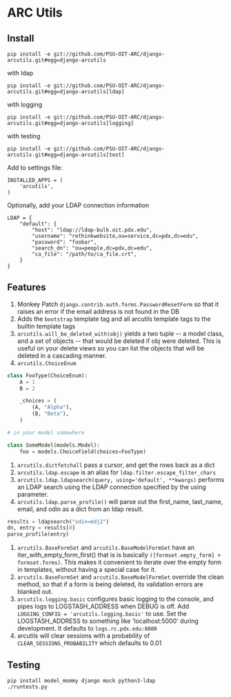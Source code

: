 # ARC Utils

## Install

    pip install -e git://github.com/PSU-OIT-ARC/django-arcutils.git#egg=django-arcutils

with ldap

    pip install -e git://github.com/PSU-OIT-ARC/django-arcutils.git#egg=django-arcutils[ldap]

with logging

    pip install -e git://github.com/PSU-OIT-ARC/django-arcutils.git#egg=django-arcutils[logging]

with testing

    pip install -e git://github.com/PSU-OIT-ARC/django-arcutils.git#egg=django-arcutils[test]

Add to settings file:

    INSTALLED_APPS = (
        'arcutils',
    )

Optionally, add your LDAP connection information

    LDAP = {
        "default": {
            "host": "ldap://ldap-bulk.oit.pdx.edu",
            "username": "rethinkwebsite,ou=service,dc=pdx,dc=edu",
            "password": "foobar",
            "search_dn": "ou=people,dc=pdx,dc=edu",
            "ca_file": "/path/to/ca_file.crt",
        }
    }


## Features

1. Monkey Patch `django.contrib.auth.forms.PasswordResetForm` so that it raises an error if the email address is not found in the DB
1. Adds the `bootstrap` template tag and all arcutils template tags to the builtin template tags
1. `arcutils.will_be_deleted_with(obj)` yields a two tuple -- a model class, and a set of objects -- that would be deleted if obj were deleted. This is useful on your delete views so you can list the objects that will be deleted in a cascading manner.
1. `arcutils.ChoiceEnum`
```python
class FooType(ChoiceEnum):
    A = 1
    B = 2

    _choices = (
        (A, "Alpha"),
        (B, "Beta"),
    )

# in your model somewhere

class SomeModel(models.Model):
    foo = models.ChoiceField(choices=FooType)

```
1. `arcutils.dictfetchall` pass a cursor, and get the rows back as a dict
1. `arcutils.ldap.escape` is an alias for `ldap.filter.escape_filter_chars`
1. `arcutils.ldap.ldapsearch(query, using='default', **kwargs)` performs an LDAP search using the LDAP connection specified by the using parameter.
1. `arcutils.ldap.parse_profile()` will parse out the first_name, last_name, email, and odin as a dict from an ldap result.
```python
results = ldapsearch("odin=mdj2")
dn, entry = results[0]
parse_profile(entry)
```
1. `arcutils.BaseFormSet` and `arcutils.BaseModelFormSet` have an iter_with_empty_form_first() that is is basically `([formset.empty_form] + formset.forms)`. This makes it convenient to iterate over the empty form in templates, without having a special case for it.
1. `arcutils.BaseFormSet` and `arcutils.BaseModelFormSet` override the clean method, so that if a form is being deleted, its validation errors are blanked out.
1. `arcutils.logging.basic` configures basic logging to the console, and pipes logs to LOGSTASH_ADDRESS when DEBUG is off. Add `LOGGING_CONFIG = 'arcutils.logging.basic'` to use. Set the LOGSTASH_ADDRESS to something like 'localhost:5000' during development. It defaults to `logs.rc.pdx.edu:8000`
1. arcutils will clear sessions with a probability of `CLEAR_SESSIONS_PROBABILITY` which defaults to 0.01

## Testing

    pip install model_mommy django mock python3-ldap
    ./runtests.py
